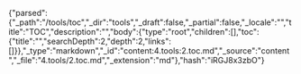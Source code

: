 {"parsed":{"_path":"/tools/toc","_dir":"tools","_draft":false,"_partial":false,"_locale":"","title":"TOC","description":"","body":{"type":"root","children":[],"toc":{"title":"","searchDepth":2,"depth":2,"links":[]}},"_type":"markdown","_id":"content:4.tools:2.toc.md","_source":"content","_file":"4.tools/2.toc.md","_extension":"md"},"hash":"iRGJ8x3zbO"}
